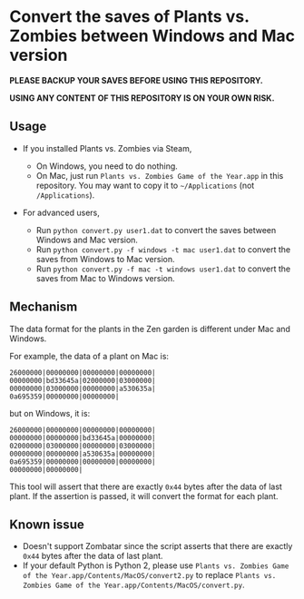 Convert the saves of Plants vs. Zombies between Windows and Mac version
====
__PLEASE BACKUP YOUR SAVES BEFORE USING THIS REPOSITORY.__

__USING ANY CONTENT OF THIS REPOSITORY IS ON YOUR OWN RISK.__

## Usage

* If you installed Plants vs. Zombies via Steam,
	* On Windows, you need to do nothing.
	* On Mac, just run `Plants vs. Zombies Game of the Year.app` in this repository. You may want to copy it to `~/Applications` (not `/Applications`).

* For advanced users,
	* Run `python convert.py user1.dat` to convert the saves between Windows and Mac version.
	* Run `python convert.py -f windows -t mac user1.dat` to convert the saves from Windows to Mac version.
	* Run `python convert.py -f mac -t windows user1.dat` to convert the saves from Mac to Windows version.

## Mechanism

The data format for the plants in the Zen garden is different under Mac and Windows.

For example, the data of a plant on Mac is:
```
26000000|00000000|00000000|00000000|
00000000|bd33645a|02000000|03000000|
00000000|03000000|00000000|a530635a|
0a695359|00000000|00000000|
```
but on Windows, it is:
```
26000000|00000000|00000000|00000000|
00000000|00000000|bd33645a|00000000|
02000000|03000000|00000000|03000000|
00000000|00000000|a530635a|00000000|
0a695359|00000000|00000000|00000000|
00000000|00000000|
```

This tool will assert that there are exactly `0x44` bytes after the data of last plant.
If the assertion is passed, it will convert the format for each plant.

## Known issue

* Doesn't support Zombatar since the script asserts that there are exactly `0x44` bytes after the data of last plant.
* If your default Python is Python 2, please use `Plants vs. Zombies Game of the Year.app/Contents/MacOS/convert2.py` to replace `Plants vs. Zombies Game of the Year.app/Contents/MacOS/convert.py`.
